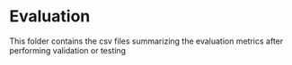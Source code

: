 # Evaluation
This folder contains the csv files summarizing the evaluation metrics after performing validation or testing

